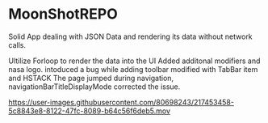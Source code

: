 # MoonShotREPO
 
Solid App dealing with JSON Data and rendering its data without network calls. 

Ultilize Forloop to render the data into the UI
Added additonal modifiers and nasa logo.
intoduced a bug while adding toolbar modified with TabBar item and HSTACK
The page jumped during navigation, navigationBarTitleDisplayMode corrected the issue.  



https://user-images.githubusercontent.com/80698243/217453458-5c8843e8-8122-47fc-8089-b64c56f6deb5.mov

